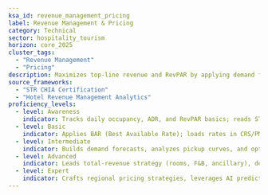 ```yaml
---
ksa_id: revenue_management_pricing
label: Revenue Management & Pricing
category: Technical
sector: hospitality_tourism
horizon: core_2025
cluster_tags:
  - "Revenue Management"
  - "Pricing"
description: Maximizes top-line revenue and RevPAR by applying demand forecasting, inventory control, and dynamic pricing across channels.
source_frameworks:
  - "STR CHIA Certification"
  - "Hotel Revenue Management Analytics"
proficiency_levels:
  - level: Awareness
    indicator: Tracks daily occupancy, ADR, and RevPAR basics; reads STR report.
  - level: Basic
    indicator: Applies BAR (Best Available Rate); loads rates in CRS/PMS and applies length-of-stay restrictions; analyses comp-set.
  - level: Intermediate
    indicator: Builds demand forecasts, analyzes pickup curves, and optimizes OTA allocations.
  - level: Advanced
    indicator: Leads total-revenue strategy (rooms, F&B, ancillary), deploys RMS algorithms, measures displacement, and manages distribution costs.
  - level: Expert
    indicator: Crafts regional pricing strategies, leverages AI predictive models, and drives owner-stakeholder alignment.
---
```

